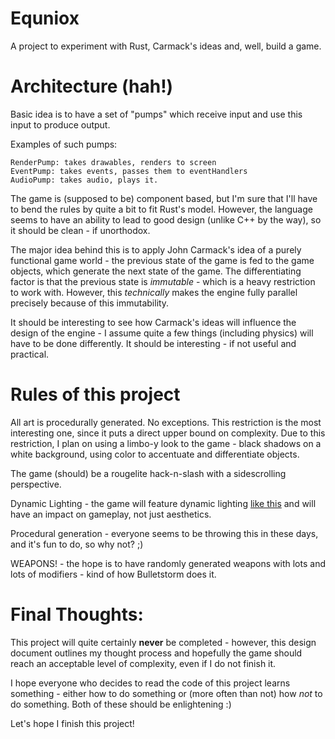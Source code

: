 Equniox
=======

A project to experiment with Rust, Carmack's ideas and, well, build a game.

Architecture (hah!)
====================

Basic idea is to have a set of "pumps" which receive input and use this input to produce output.

Examples of such pumps:

	RenderPump: takes drawables, renders to screen
	EventPump: takes events, passes them to eventHandlers
	AudioPump: takes audio, plays it.

The game is (supposed to be) component based, but I'm sure that I'll have to bend the rules by quite a bit to fit Rust's model. However, the language seems to have an ability to lead to good design (unlike C++ by the way), so it should be clean - if unorthodox. 

The major idea behind this is to apply John Carmack's idea of a purely functional game world - the previous state of the game is fed to the game objects, which generate the next state of the game. The differentiating factor is that the previous state is *immutable* - which is a heavy restriction to work with. However, this *technically* makes the engine fully parallel precisely because of this immutability.

It should be interesting to see how Carmack's ideas will influence the design of the engine - I assume quite a few things (including physics) will have to be done differently. It should be interesting - if not useful and practical.


Rules of this project
=====================

All art is procedurally generated. No exceptions. This restriction is the most interesting one, since it puts a direct upper bound on complexity. Due to this restriction, I plan on using a limbo-y look to the game - black shadows on a white background, using color to accentuate and differentiate objects.

The game (should) be a rougelite hack-n-slash with a sidescrolling perspective.

Dynamic Lighting - the game will feature dynamic lighting [like this](http://archive.gamedev.net/archive/reference/programming/features/2dsoftshadow/) and will have an impact on gameplay, not just aesthetics.

Procedural generation - everyone seems to be throwing this in these days, and it's fun to do, so why not? ;)

WEAPONS! - the hope is to have randomly generated weapons with lots and lots of modifiers - kind of how Bulletstorm does it. 


Final Thoughts:
===============

This project will quite certainly __never__ be completed - however, this design document outlines my thought process and hopefully the game should reach an acceptable level of complexity, even if I do not finish it. 

I hope everyone who decides to read the code of this project learns something - either how to do something or (more often than not) how *not* to do something. Both of these should be enlightening :)

Let's hope I finish this project!